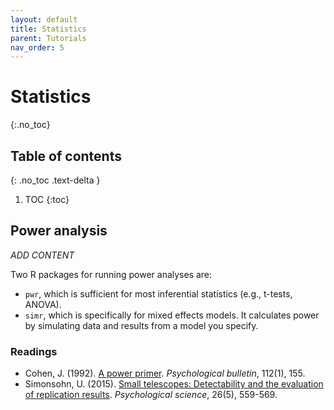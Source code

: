 ```yaml
---
layout: default
title: Statistics
parent: Tutorials
nav_order: 5
---
```


# Statistics
{:.no_toc}

## Table of contents
{: .no_toc .text-delta }

1. TOC
{:toc}

## Power analysis

*ADD CONTENT*

Two R packages for running power analyses are:

- `pwr`, which is sufficient for most inferential statistics (e.g., t-tests, ANOVA). 
- `simr`, which is specifically for mixed effects models. It calculates power by simulating data and results from a model you specify.

### Readings

- Cohen, J. (1992). [A power primer](https://psycnet.apa.org/fulltext/1992-37683-001.html). *Psychological bulletin*, 112(1), 155.
- Simonsohn, U. (2015). [Small telescopes: Detectability and the evaluation of replication results](https://journals.sagepub.com/doi/full/10.1177/0956797614567341). *Psychological science*, 26(5), 559-569.

